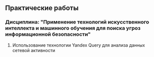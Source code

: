 ## Практические работы
### Дисциплина: "Применение технологий искусственного интеллекта и машинного обучения для поиска угроз информационной безопасности"
1. Использование технологии Yandex Query для анализа данных сетевой активности